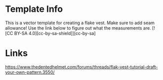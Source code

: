 # Template Info
This is a vector template for creating a flake vest. Make sure to add seam allowance! Use the link below to figure out what the measurements are.
[![CC BY-SA 4.0][cc-by-sa-shield]][cc-by-sa]

# Links
https://www.thedentedhelmet.com/forums/threads/flak-vest-tutorial-draft-your-own-pattern.3550/
